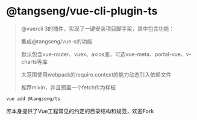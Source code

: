 # @tangseng/vue-cli-plugin-ts

> @vue/cli 3的插件，实现了一键安装项目脚手架，其中包含功能：
> 
> 集成@tangseng/vue-x的功能
> 
> 默认包含vue-router、vuex、axios库，可选vue-meta、portal-vue、v-charts等库
> 
> 大范围使用webpack的require.context的能力动态引入依赖文件
> 
> 推荐mixin，并且预置一个fetch作为样板

``` sh
vue add @tangseng/ts
```

库本身提供了Vue工程常见的约定的目录结构和规范，欢迎Fork